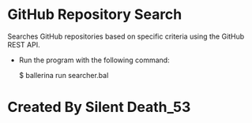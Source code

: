 # GitHub Repository Search
Searches GitHub repositories based on specific criteria using the GitHub REST API.

- Run the program with the following command:

  $ ballerina run searcher.bal


# Created By Silent Death_53

